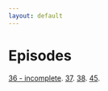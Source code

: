 ```yaml
---
layout: default
---
```


# Episodes

[36 - incomplete](./36.html).
[37](./37.html).
[38](./38.html).
[45](./45.html).
